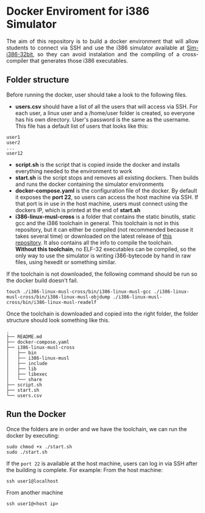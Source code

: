 # Docker Enviroment for i386 Simulator
<p align="justify">
The aim of this repository is to build a docker environment that will allow students to connect via SSH and use the i386 simulator available at <a href="https://github.com/miguelgonpam/Sim-i386-32bit">Sim-i386-32bit</a>, so they can avoid instalation and the compiling of a cross-compiler that generates those i386 executables.
  
</p>

## Folder structure
Before running the docker, user should take a look to the following files.
<ul>
  <li><b>users.csv</b> should have a list of all the users that will access via SSH. For each user, a linux user and a /home/user folder is created, so everyone has his own directory. User's password is the same as the username.</li>
  This file has a default list of users that looks like this:
</ul>  

  ```
  user1
  user2
  ...
  user12
  ```
<ul>
  <li><b>script.sh</b> is the script that is copied inside the docker and installs everything needed to the environment to work</li>
  <li><b>start.sh</b> is the script stops and removes all existing dockers. Then builds and runs the docker containing the simulator environments</li>
  <li><b>docker-compose.yaml</b> is the configuration file of the docker. By default it exposes the <b>port 22</b>, so users can access the host machine via SSH. If that port is in use in the host machine, users must connect using the dockers IP, which is printed at the end of <b>start.sh</b></li>
  <li><b>i386-linux-musl-cross</b> is a folder that contains the static binutils, static gcc and the i386 toolchain in general. This toolchain is not in this repository, but it can either be compiled (not recommended because it takes several time) or downloaded on the latest release of <a href="https://github.com/miguelgonpam/i386-static-toolchain">this repository</a>. It also contains all the info to compile the toolchain. <br><b>Without this toolchain</b>, no ELF-32 executables can be compiled, so the only way to use the simulator is writing i386-bytecode by hand in raw files, using hexedit or something similar.</li>
</ul>

If the toolchain is not downloaded, the following command should be run so the docker build doesn't fail.
```
touch ./i386-linux-musl-cross/bin/i386-linux-musl-gcc ./i386-linux-musl-cross/bin/i386-linux-musl-objdump ./i386-linux-musl-cross/bin/i386-linux-musl-readelf
```


Once the toolchain is downloaded and copied into the right folder, the folder structure should look something like this.

```
.
├── README.md
├── docker-compose.yaml
├── i386-linux-musl-cross
│   ├── bin
│   ├── i386-linux-musl
│   ├── include
│   ├── lib
│   ├── libexec
│   └── share
├── script.sh
├── start.sh
└── users.csv
```

## Run the Docker
Once the folders are in order and we have the toolchain, we can run the docker by executing:
```
sudo chmod +x ./start.sh
sudo ./start.sh
```

If the `port 22` is available at the host machine, users can log in via SSH after the building is complete. For example:
From the host machine:
```
ssh user1@localhost
```
From another machine
```
ssh user1@<host ip>
```





